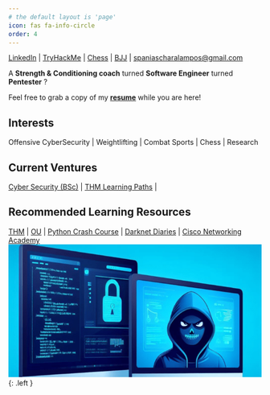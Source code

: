 ```yaml
---
# the default layout is 'page'
icon: fas fa-info-circle
order: 4
---
```

<script src="https://tryhackme.com/badge/2134791"></script>

[LinkedIn](https://www.linkedin.com/in/charalamposspanias/) \| [TryHackMe](https://tryhackme.com/p/Cspanias) \| [Chess](https://www.chess.com/member/spaniasch) \| [BJJ](https://smoothcomp.com/en/profile/101916) \| spaniascharalampos@gmail.com  

A __Strength & Conditioning coach__ turned __Software Engineer__ turned __Pentester__ ?

Feel free to grab a copy of my __[resume](https://drive.google.com/file/d/10_o6X0mdp6ivJW7FZl-7LnuP01U0OtPI/view?usp=sharing)__ while you are here!
## __Interests__ 
Offensive CyberSecurity \| Weightlifting \| Combat Sports \| Chess \| Research
## __Current Ventures__ 
[Cyber Security (BSc)](https://www.open.ac.uk/courses/computing-it/degrees/bsc-cyber-security-r60) \| [THM Learning Paths](https://tryhackme.com/hacktivities#learning-paths) \|
## __Recommended Learning Resources__ 
[THM](https://tryhackme.com/dashboard) | [OU](https://www.open.ac.uk/) \| [Python Crash Course](https://nostarch.com/pythoncrashcourse2e) \| [Darknet Diaries](https://darknetdiaries.com/) \| [Cisco Networking Academy](https://skillsforall.com/)
![homepage_banner](https://github.com/CSpanias/cspanias.github.io/blob/main/assets/general/site_banner.png?raw=true){: .left }
